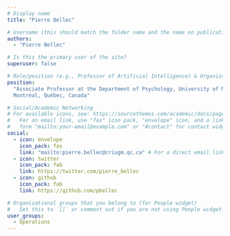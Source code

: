 ```yaml
---
# Display name
title: "Pierre Bellec"

# Username (this should match the folder name and the name on publications)
authors:
  - "Pierre Bellec"

# Is this the primary user of the site?
superuser: false

# Role/position (e.g., Professor of Artificial Intelligence) & Organizations/Affiliations
position:
  "Associate Professor at the Department of Psychology, University of Montréal,
  Montréal, Québec, Canada"

# Social/Academic Networking
# For available icons, see: https://sourcethemes.com/academic/docs/page-builder/#icons
#   For an email link, use "fas" icon pack, "envelope" icon, and a link in the
#   form "mailto:your-email@example.com" or "#contact" for contact widget.
social:
  - icon: envelope
    icon_pack: fas
    link: "mailto:pierre.bellec@criugm.qc.ca" # For a direct email link, use "mailto:test@example.org".
  - icon: twitter
    icon_pack: fab
    link: https://twitter.com/pierre_bellec
  - icon: github
    icon_pack: fab
    link: https://github.com/pbellec

# Organizational groups that you belong to (for People widget)
#   Set this to `[]` or comment out if you are not using People widget.
user_groups:
  - Operations
---
```

